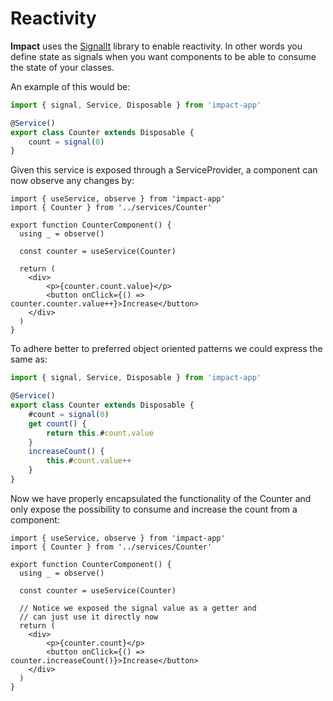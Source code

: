 # Reactivity

**Impact** uses the [SignalIt](https://github.com/christianalfoni/signalit) library to enable reactivity. In other words you define state as signals when you want components to be able to consume the state of your classes.

An example of this would be:

```ts
import { signal, Service, Disposable } from 'impact-app'

@Service()
export class Counter extends Disposable {
    count = signal(0)
}
```

Given this service is exposed through a ServiceProvider, a component can now observe any changes by:

```tsx
import { useService, observe } from 'impact-app'
import { Counter } from '../services/Counter'

export function CounterComponent() {
  using _ = observe()
  
  const counter = useService(Counter)

  return (
    <div>
        <p>{counter.count.value}</p>
        <button onClick={() => counter.counter.value++}>Increase</button>
    </div>
  )
}
```

To adhere better to preferred object oriented patterns we could express the same as:

```ts
import { signal, Service, Disposable } from 'impact-app'

@Service()
export class Counter extends Disposable {
    #count = signal(0)
    get count() {
        return this.#count.value
    }
    increaseCount() {
        this.#count.value++
    }
}
```

Now we have properly encapsulated the functionality of the Counter and only expose the possibility to consume and increase the count from a component:

```tsx
import { useService, observe } from 'impact-app'
import { Counter } from '../services/Counter'

export function CounterComponent() {
  using _ = observe()
  
  const counter = useService(Counter)

  // Notice we exposed the signal value as a getter and
  // can just use it directly now
  return (
    <div>
        <p>{counter.count}</p>
        <button onClick={() => counter.increaseCount()}>Increase</button>
    </div>
  )
}
```
